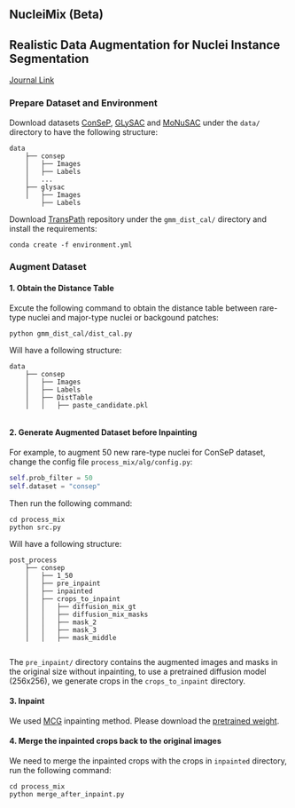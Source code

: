 
## NucleiMix (Beta)
## Realistic Data Augmentation for Nuclei Instance Segmentation

[Journal Link](https://arxiv.org/pdf/2410.16671?)

### Prepare Dataset and Environment
 Download datasets [ConSeP](https://warwick.ac.uk/fac/sci/dcs/research/tia/data/hovernet/), [GLySAC](https://warwick.ac.uk/fac/sci/dcs/research/tia/data/hovernet/) and [MoNuSAC](https://warwick.ac.uk/fac/sci/dcs/research/tia/data/hovernet/)
under the `data/` directory to have the following structure:
```
data
    ├── consep
    │   ├── Images
    │   ├── Labels
    │   ...
    ├── glysac
    │   ├── Images
        ├── Labels
```
Download [TransPath](https://github.com/Xiyue-Wang/TransPath) repository under the `gmm_dist_cal/` directory and install the requirements:
```
conda create -f environment.yml
```
### Augment Dataset

#### 1. Obtain the Distance Table 
Excute the following command to obtain the distance table between rare-type nuclei and major-type nuclei or backgound patches:
```
python gmm_dist_cal/dist_cal.py
```
Will have a following structure:
```
data
    ├── consep
    │   ├── Images
    │   ├── Labels
    │   ├── DistTable
    │   │   ├── paste_candidate.pkl
    
```

#### 2. Generate Augmented Dataset before Inpainting
For example, to augment 50 new rare-type nuclei for ConSeP dataset, change the config file `process_mix/alg/config.py`:

```python
self.prob_filter = 50
self.dataset = "consep"
```
Then run the following command:
```
cd process_mix
python src.py
```
Will have a following structure:
```
post_process
    ├── consep
    │   ├── 1_50
    │   ├── pre_inpaint
    │   ├── inpainted
    │   ├── crops_to_inpaint
    │   │   ├── diffusion_mix_gt
    │   │   ├── diffusion_mix_masks
    │   │   ├── mask_2
    │   │   ├── mask_3
    │   │   ├── mask_middle
    
```
The `pre_inpaint/` directory contains the augmented images and masks in the original size without inpainting, to 
use a pretrained diffusion model (256x256), we generate crops in the `crops_to_inpaint` directory.

#### 3. Inpaint
We used [MCG](https://github.com/hyungjin-chung/MCG_diffusion) inpainting method. Please download the [pretrained weight](https://drive.google.com/drive/folders/1DPRqsIRjJupCdb3_4H2u7jz4J1565TDz?usp=sharing).

#### 4. Merge the inpainted crops back to the original images
We need to merge the inpainted crops with the crops in `inpainted` directory, run the following command:
```
cd process_mix
python merge_after_inpaint.py
```


